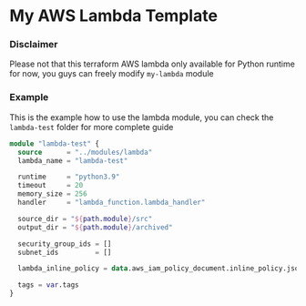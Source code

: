 # My AWS Lambda Template

### Disclaimer

Please not that this terraform AWS lambda only available for Python runtime for now, you guys can freely modify `my-lambda` module

### Example

This is the example how to use the lambda module, you can check the `lambda-test` folder for more complete guide

```terraform
module "lambda-test" {
  source      = "../modules/lambda"
  lambda_name = "lambda-test"

  runtime     = "python3.9"
  timeout     = 20
  memory_size = 256
  handler     = "lambda_function.lambda_handler"

  source_dir = "${path.module}/src"
  output_dir = "${path.module}/archived"

  security_group_ids = []
  subnet_ids         = []

  lambda_inline_policy = data.aws_iam_policy_document.inline_policy.json

  tags = var.tags
}
```
